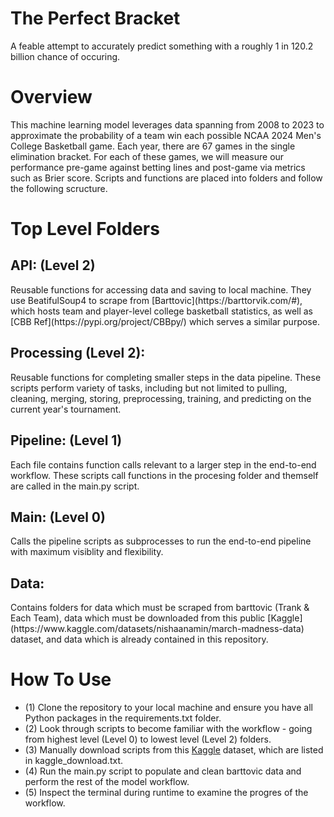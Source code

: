 # The Perfect Bracket

A feable attempt to accurately predict something with a roughly 1 in 120.2 billion chance of occuring.

# Overview

This machine learning model leverages data spanning from 2008 to 2023 to approximate the probability of a team win each possible NCAA 2024 Men's College Basketball game. 
Each year, there are 67 games in the single elimination bracket. For each of these games, we will measure our performance pre-game against betting lines and post-game via
metrics such as Brier score. Scripts and functions are placed into folders and follow the following scructure. </p2>

# Top Level Folders

<h2> API: (Level 2) </h2> <p2> Reusable functions for accessing data and saving to local machine. They use BeatifulSoup4 to scrape from [Barttovic](https://barttorvik.com/#),
                which hosts team and player-level college basketball statistics, as well as [CBB Ref](https://pypi.org/project/CBBpy/) which serves a similar purpose.

<h2> Processing (Level 2): </h2> <p2> Reusable functions for completing smaller steps in the data pipeline. These scripts perform variety of tasks, including but not limited to 
                pulling, cleaning, merging, storing, preprocessing, training, and predicting on the current year's tournament. </p2>

<h2> Pipeline: (Level 1) </h2> <p2> Each file contains function calls relevant to a larger step in the end-to-end workflow. These scripts call functions in the procesing folder 
                and themself are called in the main.py script. </p2>
                
<h2> Main: (Level 0) </h2> <p2> Calls the pipeline scripts as subprocesses to run the end-to-end pipeline with maximum visiblity and flexibility. </p2>

<h2> Data: </h2> <p2> Contains folders for data which must be scraped from barttovic (Trank & Each Team), data which must be downloaded from this public 
              [Kaggle](https://www.kaggle.com/datasets/nishaanamin/march-madness-data) dataset, and data which is already contained in this repository. </p2>

# How To Use

* (1) Clone the repository to your local machine and ensure you have all Python packages in the requirements.txt folder.
* (2) Look through scripts to become familiar with the workflow - going from highest level (Level 0) to lowest level (Level 2) folders.
* (3) Manually download scripts from this [Kaggle](https://www.kaggle.com/datasets/nishaanamin/march-madness-data) dataset, which are listed in kaggle_download.txt.
* (4) Run the main.py script to populate and clean barttovic data and perform the rest of the model workflow.
* (5) Inspect the terminal during runtime to examine the progres of the workflow.
